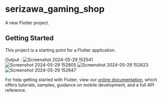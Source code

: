 # serizawa_gaming_shop
A new Flutter project.

## Getting Started

This project is a starting point for a Flutter application.

Output : 
![Screenshot 2024-05-29 152541](https://github.com/Nickyalief/Serizawa_playstation/assets/127109870/ffc09c1a-ffd3-42c5-aaab-deed9a5ba7fa)
![Screenshot 2024-05-29 152605](https://github.com/Nickyalief/Serizawa_playstation/assets/127109870/0494cf60-5dfe-44fe-b3e6-a84551d3d291)
![Screenshot 2024-05-29 152623](https://github.com/Nickyalief/Serizawa_playstation/assets/127109870/011ed343-ca27-4af3-bd16-866f0649818d)
![Screenshot 2024-05-29 152647](https://github.com/Nickyalief/Serizawa_playstation/assets/127109870/6797484e-5b47-41c6-b7d5-bcba738f23ee)

For help getting started with Flutter, view our
[online documentation](https://flutter.dev/docs), which offers tutorials,
samples, guidance on mobile development, and a full API reference.
